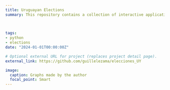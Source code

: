 ```yaml
---
title: Uruguayan Elections
summary: This repository contains a collection of interactive applications and Jupyter Notebooks designed to explore and analyze Uruguay’s electoral data from 2004 through 2024. By leveraging Uruguay’s unique voter ID system and precinct-level data, I built interactive apps that let anyone explore how voting preferences have changed (or stayed consistent) from 2004 onward—across different age groups, neighborhoods, and more. This work also led to a collaboration with Semanario Búsqueda, where the tools and data were featured. **[GitHub Repository](https://github.com/guillelezama/elecciones_UY) | [Slides](https://github.com/guillelezama/elecciones_UY/blob/main/slides.pdf)**

  
  
tags:
- python
- elections
date: "2024-01-01T00:00:00Z"

# Optional external URL for project (replaces project detail page).
external_link: https://github.com/guillelezama/elecciones_UY

image: 
  caption: Graphs made by the author
  focal_point: Smart
---
```

